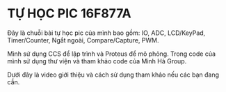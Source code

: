 # TỰ HỌC PIC 16F877A
Đây là chuỗi bài tự học pic của mình bao gồm: IO, ADC, LCD/KeyPad, Timer/Counter, Ngắt ngoài, Compare/Capture, PWM.

Mình sử dụng CCS để lập trình và Proteus để mô phỏng. Trong code của mình sử dụng thư viện và tham khảo code của Minh Hà Group.

Dưới đây là video giới thiệu và cách sử dụng tham khảo nếu các bạn đang cần.
